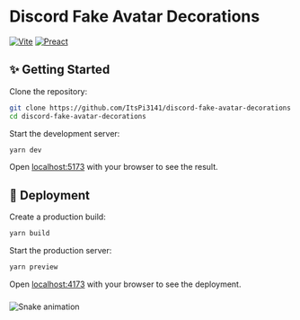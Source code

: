 # Discord Fake Avatar Decorations

[![Vite](https://img.shields.io/badge/Vite-646CFF?logo=vite&logoColor=fff&style=for-the-badge)](#)
[![Preact](https://img.shields.io/badge/Preact-673AB8?logo=preact&logoColor=fff&style=for-the-badge)](#)

## ✨ Getting Started

Clone the repository:

```bash
git clone https://github.com/ItsPi3141/discord-fake-avatar-decorations
cd discord-fake-avatar-decorations
```

Start the development server:

```bash
yarn dev
```

Open [localhost:5173](http://localhost:5173) with your browser to see the result.

## 🚀 Deployment

Create a production build:

```bash
yarn build
```

Start the production server:

```bash
yarn preview
```

Open [localhost:4173](http://localhost:4173) with your browser to see the deployment.

###

<img src="https://raw.githubusercontent.com/sigducksauer/sigducksauer/output/snake.svg" alt="Snake animation" />

###
